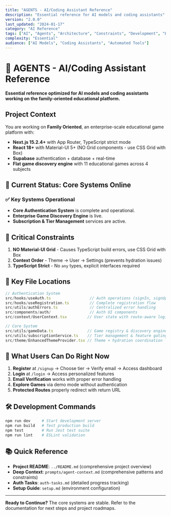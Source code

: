 ```yaml
---
title: "AGENTS - AI/Coding Assistant Reference"
description: "Essential reference for AI models and coding assistants"
version: "2.0.0"
last_updated: "2024-01-17"
category: "AI Reference"
tags: ["AI", "Agents", "Architecture", "Constraints", "Development", "Essential"]
complexity: "Essential"
audience: ["AI Models", "Coding Assistants", "Automated Tools"]
---
```


# 🤖 AGENTS - AI/Coding Assistant Reference

**Essential reference optimized for AI models and coding assistants working on the family-oriented educational platform.**

## Project Context
You are working on **Family Oriented**, an enterprise-scale educational game platform with:
- **Next.js 15.2.4+** with App Router, TypeScript strict mode
- **React 18+** with Material-UI 5+ (NO Grid components - use CSS Grid with Box)
- **Supabase** authentication + database + real-time
- **Flat game discovery engine** with 11 educational games across 4 subjects

## 🎯 Current Status: Core Systems Online

### ✅ Key Systems Operational
- **Core Authentication System** is complete and operational.
- **Enterprise Game Discovery Engine** is live.
- **Subscription & Tier Management** services are active.

## 🔧 Critical Constraints
1. **NO Material-UI Grid** - Causes TypeScript build errors, use CSS Grid with Box
2. **Context Order** - Theme → User → Settings (prevents hydration issues)
3. **TypeScript Strict** - No `any` types, explicit interfaces required

## 📁 Key File Locations
```typescript
// Authentication System
src/hooks/useAuth.ts                 // Auth operations (signIn, signUp, resetPassword)
src/hooks/useRegistration.ts         // Complete registration flow
src/utils/authErrors.ts              // Centralized error handling
src/components/auth/                 // Auth UI components
src/context/UserContext.tsx         // User state with route-aware logic

// Core System
src/utils/gameData.ts               // Game registry & discovery engine
src/utils/subscriptionService.ts    // Tier management & feature gating
src/theme/EnhancedThemeProvider.tsx // Theme + hydration coordination
```

## 🚀 What Users Can Do Right Now
1. **Register** at `/signup` → Choose tier → Verify email → Access dashboard
2. **Login** at `/login` → Access personalized features
3. **Email Verification** works with proper error handling
4. **Explore Games** via demo mode without authentication
5. **Protected Routes** properly redirect with return URL

## 🛠️ Development Commands
```bash
npm run dev     # Start development server
npm run build   # Test production build 
npm test        # Run Jest test suite
npm run lint    # ESLint validation
```

## 📚 Quick Reference
- **Project README**: `../README.md` (comprehensive project overview)
- **Deep Context**: `prompts/agent-context.md` (comprehensive patterns and constraints)
- **Auth Tasks**: `auth-tasks.md` (detailed progress tracking)
- **Setup Guide**: `setup.md` (environment configuration)

---

**Ready to Continue?** The core systems are stable. Refer to the documentation for next steps and project roadmaps. 